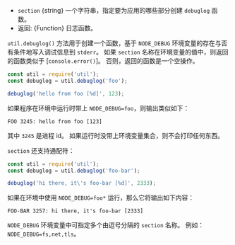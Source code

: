 <!-- YAML
added: v0.11.3
-->

* `section` {string} 一个字符串，指定要为应用的哪些部分创建 `debuglog` 函数。
* 返回: {Function} 日志函数。

`util.debuglog()` 方法用于创建一个函数，基于 `NODE_DEBUG` 环境变量的存在与否有条件地写入调试信息到 `stderr`。
如果 `section` 名称在环境变量的值中，则返回的函数类似于 [`console.error()`]。
否则，返回的函数是一个空操作。

```js
const util = require('util');
const debuglog = util.debuglog('foo');

debuglog('hello from foo [%d]', 123);
```

如果程序在环境中运行时带上 `NODE_DEBUG=foo`，则输出类似如下： 

```console
FOO 3245: hello from foo [123]
```

其中 `3245` 是进程 id。
如果运行时没带上环境变量集合，则不会打印任何东西。

`section` 还支持通配符：

```js
const util = require('util');
const debuglog = util.debuglog('foo-bar');

debuglog('hi there, it\'s foo-bar [%d]', 2333);
```

如果在环境中使用 `NODE_DEBUG=foo*` 运行，那么它将输出如下内容：

```console
FOO-BAR 3257: hi there, it's foo-bar [2333]
```

`NODE_DEBUG` 环境变量中可指定多个由逗号分隔的 `section` 名称。
例如：`NODE_DEBUG=fs,net,tls`。

